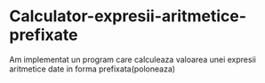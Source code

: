 # Calculator-expresii-aritmetice-prefixate
Am implementat un program care calculeaza valoarea unei expresii aritmetice date in forma prefixata(poloneaza)

